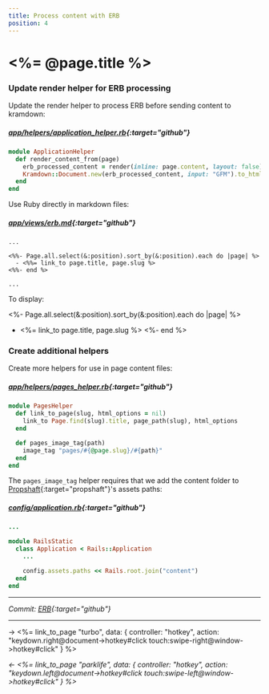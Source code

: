 ```yaml
---
title: Process content with ERB
position: 4
---
```


# <%= @page.title %>

### Update render helper for ERB processing

Update the render helper to process ERB before sending content to kramdown:

##### _[app/helpers/application_helper.rb](https://github.com/fcatuhe/rails-static/blob/cd15800c030a0f54d095732173defb9e2c8616e7/app/helpers/application_helper.rb){:target="github"}_

```ruby
module ApplicationHelper
  def render_content_from(page)
    erb_processed_content = render(inline: page.content, layout: false)
    Kramdown::Document.new(erb_processed_content, input: "GFM").to_html.html_safe
  end
end
```

Use Ruby directly in markdown files:

##### _[app/views/erb.md](https://github.com/fcatuhe/rails-static/blob/3734267a1e63d7ef4c5d4d2eab247e641bed253e/content/pages/erb.md?plain=1#L35){:target="github"}_

```erb
...

<%%- Page.all.select(&:position).sort_by(&:position).each do |page| %>
  - <%%= link_to page.title, page.slug %>
<%%- end %>

...
```

To display:

<%- Page.all.select(&:position).sort_by(&:position).each do |page| %>
  - <%= link_to page.title, page.slug %>
<%- end %>

### Create additional helpers

Create more helpers for use in page content files:

##### _[app/helpers/pages_helper.rb](https://github.com/fcatuhe/rails-static/blob/cd15800c030a0f54d095732173defb9e2c8616e7/app/helpers/pages_helper.rb){:target="github"}_

```ruby
module PagesHelper
  def link_to_page(slug, html_options = nil)
    link_to Page.find(slug).title, page_path(slug), html_options
  end

  def pages_image_tag(path)
    image_tag "pages/#{@page.slug}/#{path}"
  end
end
```

The `pages_image_tag` helper requires that we add the content folder to [Propshaft](https://github.com/rails/propshaft){:target="propshaft"}'s assets paths:

##### _[config/application.rb](https://github.com/fcatuhe/rails-static/blob/cd15800c030a0f54d095732173defb9e2c8616e7/config/application.rb#L42){:target="github"}_

```ruby
...

module RailsStatic
  class Application < Rails::Application
    ...

    config.assets.paths << Rails.root.join("content")
  end
end
```

---

_Commit: [ERB](https://github.com/fcatuhe/rails-static/commit/cd15800c030a0f54d095732173defb9e2c8616e7){:target="github"}_

---

→ <%= link_to_page "turbo", data: { controller: "hotkey", action: "keydown.right@document->hotkey#click touch:swipe-right@window->hotkey#click" } %>

_← <%= link_to_page "parklife", data: { controller: "hotkey", action: "keydown.left@document->hotkey#click touch:swipe-left@window->hotkey#click" } %>_
